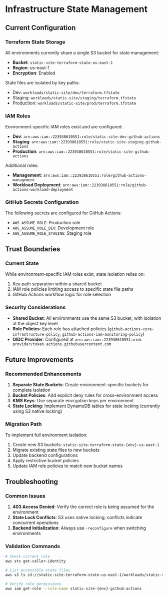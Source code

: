 # Infrastructure State Management

## Current Configuration

### Terraform State Storage
All environments currently share a single S3 bucket for state management:
- **Bucket**: `static-site-terraform-state-us-east-1`
- **Region**: us-east-1
- **Encryption**: Enabled

State files are isolated by key paths:
- Dev: `workloads/static-site/dev/terraform.tfstate`
- Staging: `workloads/static-site/staging/terraform.tfstate`
- Production: `workloads/static-site/prod/terraform.tfstate`

### IAM Roles
Environment-specific IAM roles exist and are configured:
- **Dev**: `arn:aws:iam::223938610551:role/static-site-dev-github-actions`
- **Staging**: `arn:aws:iam::223938610551:role/static-site-staging-github-actions`
- **Production**: `arn:aws:iam::223938610551:role/static-site-github-actions`

Additional roles:
- **Management**: `arn:aws:iam::223938610551:role/github-actions-management`
- **Workload Deployment**: `arn:aws:iam::223938610551:role/github-actions-workload-deployment`

### GitHub Secrets Configuration
The following secrets are configured for GitHub Actions:
- `AWS_ASSUME_ROLE`: Production role
- `AWS_ASSUME_ROLE_DEV`: Development role
- `AWS_ASSUME_ROLE_STAGING`: Staging role

## Trust Boundaries

### Current State
While environment-specific IAM roles exist, state isolation relies on:
1. Key path separation within a shared bucket
2. IAM role policies limiting access to specific state file paths
3. GitHub Actions workflow logic for role selection

### Security Considerations
- **Shared Bucket**: All environments use the same S3 bucket, with isolation at the object key level
- **Role Policies**: Each role has attached policies (`github-actions-core-infrastructure-policy`, `github-actions-iam-monitoring-policy`)
- **OIDC Provider**: Configured at `arn:aws:iam::223938610551:oidc-provider/token.actions.githubusercontent.com`

## Future Improvements

### Recommended Enhancements
1. **Separate State Buckets**: Create environment-specific buckets for complete isolation
2. **Bucket Policies**: Add explicit deny rules for cross-environment access
3. **KMS Keys**: Use separate encryption keys per environment
4. **State Locking**: Implement DynamoDB tables for state locking (currently using S3 native locking)

### Migration Path
To implement full environment isolation:
1. Create new S3 buckets: `static-site-terraform-state-{env}-us-east-1`
2. Migrate existing state files to new buckets
3. Update backend configurations
4. Apply restrictive bucket policies
5. Update IAM role policies to match new bucket names

## Troubleshooting

### Common Issues
1. **403 Access Denied**: Verify the correct role is being assumed for the environment
2. **State Lock Conflicts**: S3 uses native locking; conflicts indicate concurrent operations
3. **Backend Initialization**: Always use `-reconfigure` when switching environments

### Validation Commands
```bash
# Check current role
aws sts get-caller-identity

# List accessible state files
aws s3 ls s3://static-site-terraform-state-us-east-1/workloads/static-site/

# Verify role permissions
aws iam get-role --role-name static-site-{env}-github-actions
```